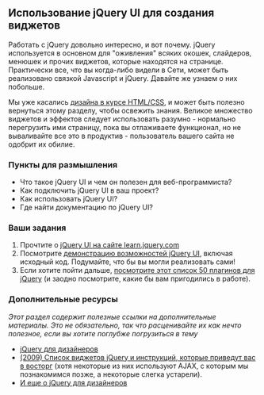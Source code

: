 ## Использование jQuery UI для создания виджетов

Работать с jQuery довольно интересно, и вот почему. jQuery используется в основном для "оживления" всяких окошек, слайдеров, менюшек и прочих виджетов, которые находятся на странице. Практически все, что вы когда-либо видели в Сети, может быть реализовано связкой Javascript и jQuery. Давайте же узнаем о них побольше.

Мы уже касались [дизайна в курсе HTML/CSS](/html5-and-css3), и может быть полезно вернуться этому разделу, чтобы освежить знания. Великое множество виджетов и эффектов следует использовать разумно - нормально перегрузить ими страницу, пока вы отлаживаете функционал, но не вываливайте все это в продуктив - пользователь вашего сайта не одобрит их обилие.

### Пункты для размышления

* Что такое jQuery UI и чем он полезен для веб-программиста?
* Как подключить jQuery UI в ваш проект?
* Как использовать jQuery UI?
* Где найти документацию по jQuery UI?

### Ваши задания

1. Прочтите о [jQuery UI на сайте learn.jquery.com](http://learn.jquery.com/jquery-ui/)
2. Посмотрите [демонстрацию возможностей jQuery UI](http://jqueryui.com/demos/), включая исходный код. Подумайте, что бы вы могли реализовать сами!
3. Если хотите пойти дальше, [посмотрите этот список 50 плагинов для jQuery](http://tutorialzine.com/2013/04/50-amazing-jquery-plugins/) (и заодно посмотрите, какие бы вам пригодились в работе).

### Дополнительные ресурсы

*Этот раздел содержит полезные ссылки на дополнительные материалы. Это не обязательно, так что расценивайте их как нечто полезное, если вы хотите поглубже погрузиться в тему*

* [jQuery для дизайнеров](http://www.webdesignerwall.com/demo/jquery/)
* [(2009) Список виджетов jQuery и инструкций, которые приведут вас в восторг](http://coding.smashingmagazine.com/2009/01/15/45-new-jquery-techniques-for-a-good-user-experience/) (хотя некоторые из них используют AJAX, с которым мы познакомимся позже, а некоторые слегка устарели).
* [И еще о jQuery для дизайнеров](http://jqueryfordesigners.com/)
